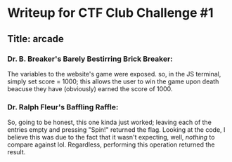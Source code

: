 # Writeup for CTF Club Challenge #1
## Title: arcade

### Dr. B. Breaker's Barely Bestirring Brick Breaker:
The variables to the website's game were exposed. so, in the JS terminal, simply set score = 1000; this allows the user to win the game upon death beacuse they have (obviously) earned the score of 1000.

### Dr. Ralph Fleur's Baffling Raffle:
So, going to be honest, this one kinda just worked; leaving each of the entries empty and pressing "Spin!" returned the flag. Looking at the code, I believe this was due to the fact that it wasn't expecting, well, *nothing* to compare against lol. Regardless, performing this operation returned the result.